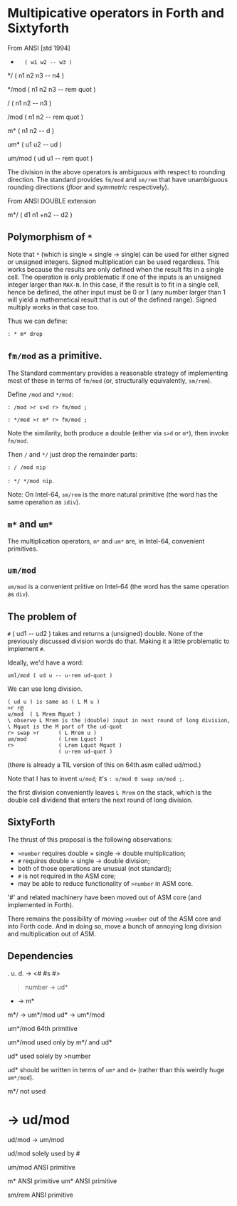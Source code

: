 # Multipicative operators in Forth and Sixtyforth

From ANSI [std 1994]

*       ( w1 w2 -- w3 )

*/      ( n1 n2 n3 -- n4 )

*/mod   ( n1 n2 n3 -- rem quot )

/       ( n1 n2 -- n3 )

/mod    ( n1 n2 -- rem quot )

m*      ( n1 n2 -- d )

um*     ( u1 u2 -- ud )

um/mod  ( ud u1 -- rem quot )

The division in the above operators is ambiguous
with respect to rounding direction.
The standard provides `fm/mod` and `sm/rem` that have
unambiguous rounding directions
(_floor_ and _symmetric_ respectively).

From ANSI DOUBLE extension

m*/     ( d1 n1 +n2 -- d2 )

## Polymorphism of `*`

Note that `*` (which is single × single → single)
can be used for either signed or unsigned integers.
Signed multiplication can be used regardless.
This works because
the results are only defined when the result fits in a single cell.
The operation is only problematic if one of the inputs
is an unsigned integer larger than `MAX-N`.
In this case, if the result is to fit in a single cell,
hence be defined,
the other input must be 0 or 1
(any number larger than 1 will yield a mathemetical result
that is out of the defined range).
Signed multiply works in that case too.

Thus we can define:

`: * m* drop`

## `fm/mod` as a primitive.

The Standard commentary provides a reasonable strategy of
implementing most of these in terms of `fm/mod`
(or, structurally equivalently, `sm/rem`).

Define `/mod` and `*/mod`:

`: /mod >r s>d r> fm/mod ;`

`: */mod >r m* r> fm/mod ;`

Note the similarity, both produce a double
(either via `s>d` or `m*`), then invoke `fm/mod`.

Then `/` and `*/` just drop the remainder parts:

`: / /mod nip`

`: */ */mod nip`.

Note: On Intel-64, `sm/rem` is the more natural primitive
(the word has the same operation as `idiv`).

## `m*` and `um*`

The multiplication operators,
`m*` and `um*` are, in Intel-64, convenient primitives.

## `um/mod`

`um/mod` is a convenient priitive on Intel-64
(the word has the same operation as `div`).

## The problem of #

`#` ( ud1 -- ud2 ) takes and returns a (unsigned) double.
None of the previously discussed division words do that.
Making it a little problematic to implement `#`.

Ideally, we'd have a word:

`uml/mod ( ud u -- u-rem ud-quot )`

We can use long division.

```
( ud u ) is same as ( L M u )
>r r@
u/mod  ( L Mrem Mquot )
\ observe L Mrem is the (double) input in next round of long division,
\ Mquot is the M part of the ud-quot
r> swap >r      ( L Mrem u )
um/mod          ( Lrem Lquot )
r>              ( Lrem Lquot Mquot )
                ( u-rem ud-quot )
```

(there is already a TIL version of this on 64th.asm called ud/mod.)

Note that I has to invent `u/mod`;
it's `: u/mod 0 swap um/mod ;`.

the first division conveniently leaves `L Mrem` on the stack,
which is the double cell dividend that
enters the next round of long division.

## SixtyForth

The thrust of this proposal is the following observations:

- `>number` requires double × single → double multiplication;
- `#` requires double × single → double division;
- both of those operations are unusual (not standard);
- `#` is not required in the ASM core;
- may be able to reduce functionality of `>number` in ASM core.

'#' and related machinery have been moved out of ASM core
(and implemented in Forth).

There remains the possibility of moving
`>number` out of the ASM core and into Forth code.
And in doing so, move a bunch of
annoying long division and multiplication out of ASM.

## Dependencies


. u. d. -> <# #s #>

>number -> ud*

* -> m*

m*/ -> um*/mod
ud* -> um*/mod

um*/mod 64th primitive

um*/mod used only by m*/ and ud*

ud* used solely by >number

ud* should be written in terms of `um*` and `d+`
(rather than this weirdly huge `um*/mod`).

m*/ not used

# -> ud/mod

ud/mod -> um/mod

ud/mod solely used by #

um/mod ANSI primitive

m* ANSI primitive
um* ANSI primitive

sm/rem ANSI primitive
